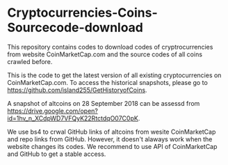 # Cryptocurrencies-Coins-Sourcecode-download
This repository contains codes to download codes of cryptrocurrencies from website CoinMarketCap.com and the source codes of all coins crawled before. 

This is the code to get the latest version of all existing cryptocurrencies on CoinMarketCap.com. To access the historical snapshots, please go to https://github.com/island255/GetHistoryofCoins.

A snapshot of altcoins on 28 September 2018 can be assessd from https://drive.google.com/open?id=1hv_n_XCdpWD7VFQyK22RtctdqO07C0pK.

We use bs4 to crwal GitHub links of altcoins from wesite CoinMarketCap and repo links from GitHub. However, it doesn't alaways work when the website changes its codes. We recommend to use API of CoinMarketCap and GitHub to get a stable access.
